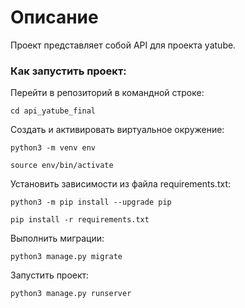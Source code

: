 # Описание

Проект представляет собой API для проекта yatube.

### Как запустить проект:

Перейти в репозиторий в командной строке:

```
cd api_yatube_final
```

Cоздать и активировать виртуальное окружение:

```
python3 -m venv env
```

```
source env/bin/activate
```

Установить зависимости из файла requirements.txt:

```
python3 -m pip install --upgrade pip
```

```
pip install -r requirements.txt
```

Выполнить миграции:

```
python3 manage.py migrate
```

Запустить проект:

```
python3 manage.py runserver
```
